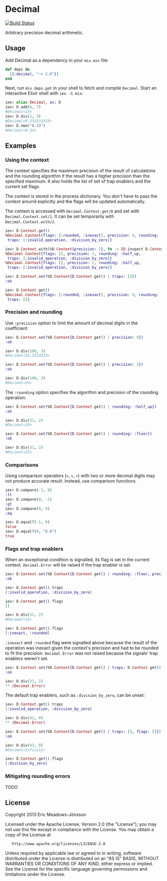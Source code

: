 # Decimal

[![Build Status](https://travis-ci.org/ericmj/decimal.svg?branch=master)](https://travis-ci.org/ericmj/decimal)

Arbitrary precision decimal arithmetic.

## Usage

Add Decimal as a dependency in your `mix.exs` file:

```elixir
def deps do
  [{:decimal, "~> 2.0"}]
end
```

Next, run `mix deps.get` in your shell to fetch and compile `Decimal`. Start an
interactive Elixir shell with `iex -S mix`:

```elixir
iex> alias Decimal, as: D
iex> D.add(6, 7)
#Decimal<13>
iex> D.div(1, 3)
#Decimal<0.333333333>
iex> D.new("0.33")
#Decimal<0.33>
```

## Examples

### Using the context

The context specifies the maximum precision of the result of calculations and
the rounding algorithm if the result has a higher precision than the specified
maximum. It also holds the list of set of trap enablers and the current set
flags.

The context is stored in the process dictionary. You don't have to pass the
context around explicitly and the flags will be updated automatically.

The context is accessed with `Decimal.Context.get/0` and set with
`Decimal.Context.set/1`. It can be set temporarily with
`Decimal.Context.with/2`.

```elixir
iex> D.Context.get()
%Decimal.Context{flags: [:rounded, :inexact], precision: 9, rounding: :half_up,
 traps: [:invalid_operation, :division_by_zero]}

iex> D.Context.with(%D.Context{precision: 2}, fn -> IO.inspect D.Context.get() end)
%Decimal.Context{flags: [], precision: 2, rounding: :half_up,
 traps: [:invalid_operation, :division_by_zero]}
%Decimal.Context{flags: [], precision: 2, rounding: :half_up,
 traps: [:invalid_operation, :division_by_zero]}

iex> D.Context.set(%D.Context{D.Context.get() | traps: []})
:ok

iex> D.Context.get()
%Decimal.Context{flags: [:rounded, :inexact], precision: 9, rounding: :half_up,
 traps: []}
```

### Precision and rounding

Use `:precision` option to limit the amount of decimal digits in the
coefficient:

```elixir
iex> D.Context.set(%D.Context{D.Context.get() | precision: 9})
:ok

iex> D.div(100, 3)
#Decimal<33.3333333>

iex> D.Context.set(%D.Context{D.Context.get() | precision: 2})
:ok

iex> D.div(100, 3)
#Decimal<33>
```

The `:rounding` option specifies the algorithm and precision of the rounding
operation:

```elixir
iex> D.Context.set(%D.Context{D.Context.get() | rounding: :half_up})
:ok

iex> D.div(31, 2)
#Decimal<16>

iex> D.Context.set(%D.Context{D.Context.get() | rounding: :floor})
:ok

iex> D.div(31, 2)
#Decimal<15>
```

### Comparisons

Using comparison operators (`<`, `=`, `>`) with two or more decimal digits may
not produce accurate result. Instead, use comparison functions.

```elixir
iex> D.compare(-1, 0)
:lt
iex> D.compare(0, -1)
:gt
iex> D.compare(0, 0)
:eq

iex> D.equal?(-1, 0)
false
iex> D.equal?(0, "0.0")
true
```

### Flags and trap enablers

When an exceptional condition is signalled, its flag is set in the current
context. `Decimal.Error` will be raised if the trap enabler is set.

```elixir
iex> D.Context.set(%D.Context{D.Context.get() | rounding: :floor, precision: 2})
:ok

iex> D.Context.get().traps
[:invalid_operation, :division_by_zero]

iex> D.Context.get().flags
[]

iex> D.div(31, 2)
#Decimal<15>

iex> D.Context.get().flags
[:inexact, :rounded]
```

`:inexact` and `:rounded` flag were signalled above because the result of the
operation was inexact given the context's precision and had to be rounded to
fit the precision. `Decimal.Error` was not raised because the signals' trap
enablers weren't set.

```elixir
iex> D.Context.set(%D.Context{D.Context.get() | traps: D.Context.get().traps ++ [:inexact]})
:ok

iex> D.div(31, 2)
** (Decimal.Error)
```

The default trap enablers, such as `:division_by_zero`, can be unset:

```elixir
iex> D.Context.get().traps
[:invalid_operation, :division_by_zero]

iex> D.div(42, 0)
** (Decimal.Error)

iex> D.Context.set(%D.Context{D.Context.get() | traps: [], flags: []})
:ok

iex> D.div(42, 0)
#Decimal<Infinity>

iex> D.Context.get().flags
[:division_by_zero]
```

### Mitigating rounding errors

TODO

## License

   Copyright 2013 Eric Meadows-Jönsson

   Licensed under the Apache License, Version 2.0 (the "License");
   you may not use this file except in compliance with the License.
   You may obtain a copy of the License at

       http://www.apache.org/licenses/LICENSE-2.0

   Unless required by applicable law or agreed to in writing, software
   distributed under the License is distributed on an "AS IS" BASIS,
   WITHOUT WARRANTIES OR CONDITIONS OF ANY KIND, either express or implied.
   See the License for the specific language governing permissions and
   limitations under the License.
